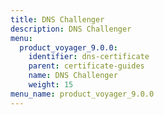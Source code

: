 ```yaml
---
title: DNS Challenger
description: DNS Challenger
menu:
  product_voyager_9.0.0:
    identifier: dns-certificate
    parent: certificate-guides
    name: DNS Challenger
    weight: 15
menu_name: product_voyager_9.0.0
---
```



